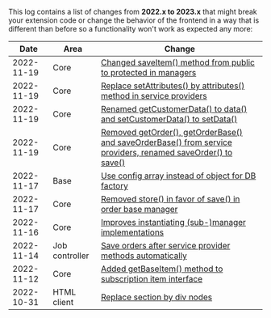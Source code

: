 This log contains a list of changes from **2022.x to 2023.x** that might break your extension code or change the behavior of the frontend in a way that is different than before so a functionality won't work as expected any more:

| Date | Area | Change
| ---- | ---- | ------
| 2022-11-19 | Core | [Changed saveItem() method from public to protected in managers](https://github.com/aimeos/aimeos-core/commit/49c82448b71f912a677dce8f218ae0dfe2f2d9b7)
| 2022-11-19 | Core | [Replace setAttributes() by attributes() method in service providers](https://github.com/aimeos/aimeos-core/commit/b3aaace937cd4f016f33f7bd75faa14b2b30a261)
| 2022-11-19 | Core | [Renamed getCustomerData() to data() and setCustomerData() to setData()](https://github.com/aimeos/aimeos-core/commit/beeae9948704f8cec9386419bd5017bb2713735d)
| 2022-11-19 | Core | [Removed getOrder(), getOrderBase() and saveOrderBase() from service providers, renamed saveOrder() to save()](https://github.com/aimeos/aimeos-core/commit/c05153486d4dfbe541308120fe73782fffef9132)
| 2022-11-17 | Base | [Use config array instead of object for DB factory](https://github.com/aimeos/aimeos-base/commit/f381ab34a222a58a3bce58937056e4b21841642e)
| 2022-11-17 | Core | [Removed store() in favor of save() in order base manager](https://github.com/aimeos/aimeos-core/commit/5d4f580aad65b245ed3100351b999d3de50f2034)
| 2022-11-16 | Core | [Improves instantiating (sub-)manager implementations](https://github.com/aimeos/aimeos-core/commit/d811394b23ab606392901fef40baf5e64e49a6aa)
| 2022-11-14 | Job controller | [Save orders after service provider methods automatically](https://github.com/aimeos/ai-controller-jobs/compare/f21b5979a29c8631dc30620546ea9301a33556bd..844cfd1730a9a48a7e1aa5aafa0f6fb56adc700b)
| 2022-11-12 | Core | [Added getBaseItem() method to subscription item interface](https://github.com/aimeos/aimeos-core/commit/26b0502f7aaf839ce5ba05f0efbcba784aaba06f)
| 2022-10-31 | HTML client | [Replace section by div nodes](https://github.com/aimeos/ai-client-html/commit/1e417db07afc5a801fd92f996fe6f2ba8fd19b1c)
